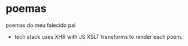 # poemas
poemas do meu falecido pai

* tech stack uses XHR with JS XSLT transforms to render each poem.  